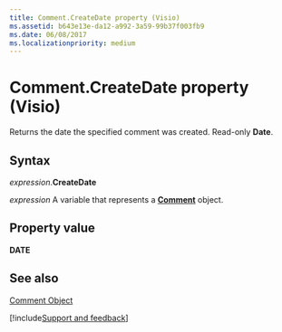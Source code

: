 ```yaml
---
title: Comment.CreateDate property (Visio)
ms.assetid: b643e13e-da12-a992-3a59-99b37f003fb9
ms.date: 06/08/2017
ms.localizationpriority: medium
---
```



# Comment.CreateDate property (Visio)

Returns the date the specified comment was created. Read-only **Date**.


## Syntax

_expression_.**CreateDate**

_expression_ A variable that represents a **[Comment](Visio.Comment.md)** object.


## Property value

 **DATE**


## See also


[Comment Object](Visio.comment.md)

[!include[Support and feedback](~/includes/feedback-boilerplate.md)]